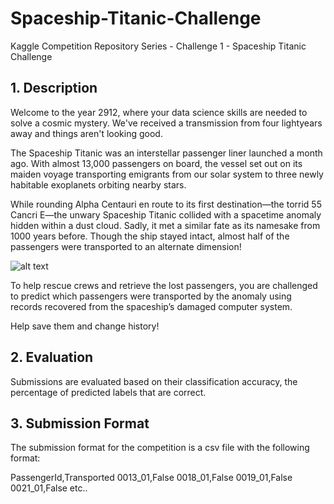 # Spaceship-Titanic-Challenge
Kaggle Competition Repository Series - Challenge 1 - Spaceship Titanic Challenge

## 1. Description

Welcome to the year 2912, where your data science skills are needed to solve a cosmic mystery. We've received a transmission from four lightyears away and things aren't looking good.

The Spaceship Titanic was an interstellar passenger liner launched a month ago. With almost 13,000 passengers on board, the vessel set out on its maiden voyage transporting emigrants from our solar system to three newly habitable exoplanets orbiting nearby stars.

While rounding Alpha Centauri en route to its first destination—the torrid 55 Cancri E—the unwary Spaceship Titanic collided with a spacetime anomaly hidden within a dust cloud. Sadly, it met a similar fate as its namesake from 1000 years before. Though the ship stayed intact, almost half of the passengers were transported to an alternate dimension!

![alt text](https://storage.googleapis.com/kaggle-media/competitions/Spaceship%20Titanic/joel-filipe-QwoNAhbmLLo-unsplash.jpg)

To help rescue crews and retrieve the lost passengers, you are challenged to predict which passengers were transported by the anomaly using records recovered from the spaceship’s damaged computer system.

Help save them and change history!


## 2. Evaluation

Submissions are evaluated based on their classification accuracy, the percentage of predicted labels that are correct.

## 3. Submission Format

The submission format for the competition is a csv file with the following format:

PassengerId,Transported
0013_01,False
0018_01,False
0019_01,False
0021_01,False
etc..
